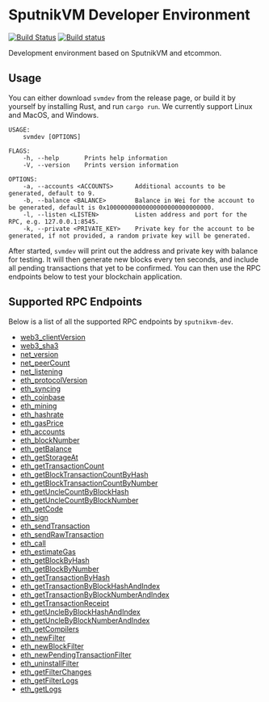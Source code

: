 # SputnikVM Developer Environment

[![Build Status](https://travis-ci.org/ethereumproject/sputnikvm-dev.svg?branch=master)](https://travis-ci.org/ethereumproject/sputnikvm-dev) [![Build status](https://ci.appveyor.com/api/projects/status/tqypp8e5h30knytw?svg=true)](https://ci.appveyor.com/project/sorpaas/sputnikvm-dev)

Development environment based on SputnikVM and etcommon.

## Usage

You can either download `svmdev` from the release page, or build it by yourself by installing Rust, and run `cargo run`. We currently support Linux and MacOS, and Windows.

```
USAGE:
    svmdev [OPTIONS]

FLAGS:
    -h, --help       Prints help information
    -V, --version    Prints version information

OPTIONS:
    -a, --accounts <ACCOUNTS>      Additional accounts to be generated, default to 9.
    -b, --balance <BALANCE>        Balance in Wei for the account to be generated, default is 0x10000000000000000000000000000.
    -l, --listen <LISTEN>          Listen address and port for the RPC, e.g. 127.0.0.1:8545.
    -k, --private <PRIVATE_KEY>    Private key for the account to be generated, if not provided, a random private key will be generated.
```

After started, `svmdev` will print out the address and private key with balance for testing. It will then generate new blocks every ten seconds, and include all pending transactions that yet to be confirmed. You can then use the RPC endpoints below to test your blockchain application.

## Supported RPC Endpoints

Below is a list of all the supported RPC endpoints by `sputnikvm-dev`.

* [web3_clientVersion](#web3_clientversion)
* [web3_sha3](#web3_sha3)
* [net_version](#net_version)
* [net_peerCount](#net_peercount)
* [net_listening](#net_listening)
* [eth_protocolVersion](#eth_protocolversion)
* [eth_syncing](#eth_syncing)
* [eth_coinbase](#eth_coinbase)
* [eth_mining](#eth_mining)
* [eth_hashrate](#eth_hashrate)
* [eth_gasPrice](#eth_gasprice)
* [eth_accounts](#eth_accounts)
* [eth_blockNumber](#eth_blocknumber)
* [eth_getBalance](#eth_getbalance)
* [eth_getStorageAt](#eth_getstorageat)
* [eth_getTransactionCount](#eth_gettransactioncount)
* [eth_getBlockTransactionCountByHash](#eth_getblocktransactioncountbyhash)
* [eth_getBlockTransactionCountByNumber](#eth_getblocktransactioncountbynumber)
* [eth_getUncleCountByBlockHash](#eth_getunclecountbyblockhash)
* [eth_getUncleCountByBlockNumber](#eth_getunclecountbyblocknumber)
* [eth_getCode](#eth_getcode)
* [eth_sign](#eth_sign)
* [eth_sendTransaction](#eth_sendtransaction)
* [eth_sendRawTransaction](#eth_sendrawtransaction)
* [eth_call](#eth_call)
* [eth_estimateGas](#eth_estimategas)
* [eth_getBlockByHash](#eth_getblockbyhash)
* [eth_getBlockByNumber](#eth_getblockbynumber)
* [eth_getTransactionByHash](#eth_gettransactionbyhash)
* [eth_getTransactionByBlockHashAndIndex](#eth_gettransactionbyblockhashandindex)
* [eth_getTransactionByBlockNumberAndIndex](#eth_gettransactionbyblocknumberandindex)
* [eth_getTransactionReceipt](#eth_gettransactionreceipt)
* [eth_getUncleByBlockHashAndIndex](#eth_getunclebyblockhashandindex)
* [eth_getUncleByBlockNumberAndIndex](#eth_getunclebyblocknumberandindex)
* [eth_getCompilers](#eth_getcompilers)
* [eth_newFilter](#eth_newfilter)
* [eth_newBlockFilter](#eth_newblockfilter)
* [eth_newPendingTransactionFilter](#eth_newpendingtransactionfilter)
* [eth_uninstallFilter](#eth_uninstallfilter)
* [eth_getFilterChanges](#eth_getfilterchanges)
* [eth_getFilterLogs](#eth_getfilterlogs)
* [eth_getLogs](#eth_getlogs)
